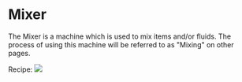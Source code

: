 Mixer
=====

The Mixer is a machine which is used to mix items and/or fluids. The process of using this machine will be referred to as "Mixing" on other pages.


Recipe:
![](/img/mixer.png)